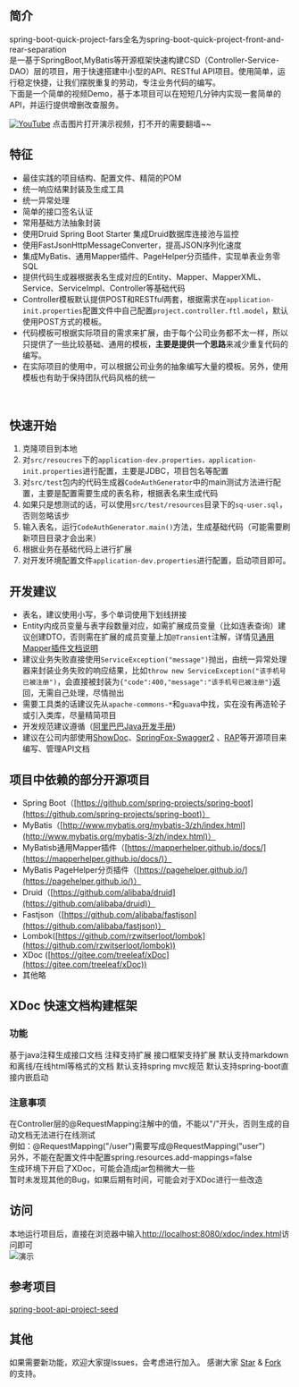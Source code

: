 
## 简介
spring-boot-quick-project-fars全名为spring-boot-quick-project-front-and-rear-separation  
是一基于SpringBoot,MyBatis等开源框架快速构建CSD（Controller-Service-DAO）层的项目，用于快速搭建中小型的API、RESTful API项目。使用简单，运行稳定快捷，让我们摆脱重复的劳动，专注业务代码的编写。  
下面是一个简单的视频Demo，基于本项目可以在短短几分钟内实现一套简单的API，并运行提供增删改查服务。    

[![YouTube](http://blogimg.chenhaoxiang.cn/18-9-3/22718315.jpg)](https://youtu.be/_I4PSA4obPs)
点击图片打开演示视频，打不开的需要翻墙~~  

## 特征
- 最佳实践的项目结构、配置文件、精简的POM 
- 统一响应结果封装及生成工具 
- 统一异常处理
- 简单的接口签名认证
- 常用基础方法抽象封装
- 使用Druid Spring Boot Starter 集成Druid数据库连接池与监控
- 使用FastJsonHttpMessageConverter，提高JSON序列化速度
- 集成MyBatis、通用Mapper插件、PageHelper分页插件，实现单表业务零SQL
- 提供代码生成器根据表名生成对应的Entity、Mapper、MapperXML、Service、ServiceImpl、Controller等基础代码
- Controller模板默认提供POST和RESTful两套，根据需求在```application-init.properties```配置文件中自己配置`project.controller.ftl.model`，默认使用POST方式的模板。
- 代码模板可根据实际项目的需求来扩展，由于每个公司业务都不太一样，所以只提供了一些比较基础、通用的模板，**主要是提供一个思路**来减少重复代码的编写。
- 在实际项目的使用中，可以根据公司业务的抽象编写大量的模板。另外，使用模板也有助于保持团队代码风格的统一 

 
## 快速开始
1. 克隆项目到本地
2. 对```src/resoucres```下的```application-dev.properties，application-init.properties```进行配置，主要是JDBC，项目包名等配置
3. 对```src/test```包内的代码生成器```CodeAuthGenerator```中的main测试方法进行配置，主要是配置需要生成的表名称，根据表名来生成代码
4. 如果只是想测试的话，可以使用```src/test/resources```目录下的```sq-user.sql```，否则忽略该步
5. 输入表名，运行```CodeAuthGenerator.main()```方法，生成基础代码（可能需要刷新项目目录才会出来）
6. 根据业务在基础代码上进行扩展
7. 对开发环境配置文件```application-dev.properties```进行配置，启动项目即可。

## 开发建议
- 表名，建议使用小写，多个单词使用下划线拼接
- Entity内成员变量与表字段数量对应，如需扩展成员变量（比如连表查询）建议创建DTO，否则需在扩展的成员变量上加```@Transient```注解，详情见[通用Mapper插件文档说明](https://mapperhelper.github.io/docs/2.use/)
- 建议业务失败直接使用```ServiceException("message")```抛出，由统一异常处理器来封装业务失败的响应结果，比如```throw new ServiceException("该手机号已被注册")```，会直接被封装为```{"code":400,"message":"该手机号已被注册"}```返回，无需自己处理，尽情抛出
- 需要工具类的话建议先从```apache-commons-*```和```guava```中找，实在没有再造轮子或引入类库，尽量精简项目
- 开发规范建议遵循（[阿里巴巴Java开发手册](https://github.com/alibaba/p3c))
- 建议在公司内部使用[ShowDoc](https://github.com/star7th/showdoc)、[SpringFox-Swagger2](https://github.com/springfox/springfox) 、[RAP](https://github.com/thx/RAP)等开源项目来编写、管理API文档
 
## 项目中依赖的部分开源项目
- Spring Boot（[https://github.com/spring-projects/spring-boot](https://github.com/spring-projects/spring-boot)）
- MyBatis（[http://www.mybatis.org/mybatis-3/zh/index.html](http://www.mybatis.org/mybatis-3/zh/index.html)）
- MyBatisb通用Mapper插件（[https://mapperhelper.github.io/docs/](https://mapperhelper.github.io/docs/)）
- MyBatis PageHelper分页插件（[https://pagehelper.github.io/](https://pagehelper.github.io/)）
- Druid（[https://github.com/alibaba/druid](https://github.com/alibaba/druid)）
- Fastjson（[https://github.com/alibaba/fastjson](https://github.com/alibaba/fastjson)）
- Lombok([https://github.com/rzwitserloot/lombok](https://github.com/rzwitserloot/lombok))
- XDoc ([https://gitee.com/treeleaf/xDoc](https://gitee.com/treeleaf/xDoc))
- 其他略

## XDoc 快速文档构建框架
### 功能
基于java注释生成接口文档
注释支持扩展
接口框架支持扩展
默认支持markdown和离线/在线html等格式的文档
默认支持spring mvc规范
默认支持spring-boot直接内嵌启动

### 注意事项
在Controller层的@RequestMapping注解中的值，不能以"/"开头，否则生成的自动文档无法进行在线测试  
例如：@RequestMapping("/user")需要写成@RequestMapping("user")  
另外，不能在配置文件中配置spring.resources.add-mappings=false  
生成环境下开启了XDoc，可能会造成jar包稍微大一些  
暂时未发现其他的Bug，如果后期有时间，可能会对于XDoc进行一些改造  

## 访问
本地运行项目后，直接在浏览器中输入[http://localhost:8080/xdoc/index.html](http://localhost:8080/xdoc/index.html)访问即可  
![演示](http://blogimg.chenhaoxiang.cn/18-9-11/60930327.jpg)

## 参考项目

[spring-boot-api-project-seed](https://github.com/lihengming/spring-boot-api-project-seed)

## 其他
如果需要新功能，欢迎大家提Issues，会考虑进行加入。
感谢大家 [Star](https://github.com/chenhaoxiang/spring-boot-quick-project-all/stargazers) & [Fork](https://github.com/chenhaoxiang/spring-boot-quick-project-all/network/members) 的支持。

